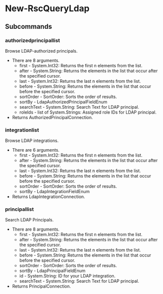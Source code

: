# New-RscQueryLdap
## Subcommands
### authorizedprincipallist
Browse LDAP-authorized principals.

- There are 8 arguments.
    - first - System.Int32: Returns the first n elements from the list.
    - after - System.String: Returns the elements in the list that occur after the specified cursor.
    - last - System.Int32: Returns the last n elements from the list.
    - before - System.String: Returns the elements in the list that occur before the specified cursor.
    - sortOrder - SortOrder: Sorts the order of results.
    - sortBy - LdapAuthorizedPrincipalFieldEnum
    - searchText - System.String: Search Text for LDAP principal.
    - roleIds - list of System.Strings: Assigned role IDs for LDAP principal.
- Returns AuthorizedPrincipalConnection.
### integrationlist
Browse LDAP integrations.

- There are 6 arguments.
    - first - System.Int32: Returns the first n elements from the list.
    - after - System.String: Returns the elements in the list that occur after the specified cursor.
    - last - System.Int32: Returns the last n elements from the list.
    - before - System.String: Returns the elements in the list that occur before the specified cursor.
    - sortOrder - SortOrder: Sorts the order of results.
    - sortBy - LdapIntegrationFieldEnum
- Returns LdapIntegrationConnection.
### principallist
Search LDAP Principals.

- There are 8 arguments.
    - first - System.Int32: Returns the first n elements from the list.
    - after - System.String: Returns the elements in the list that occur after the specified cursor.
    - last - System.Int32: Returns the last n elements from the list.
    - before - System.String: Returns the elements in the list that occur before the specified cursor.
    - sortOrder - SortOrder: Sorts the order of results.
    - sortBy - LdapPrincipalFieldEnum
    - id - System.String: ID for your LDAP integration.
    - searchText - System.String: Search Text for LDAP principal.
- Returns PrincipalConnection.
